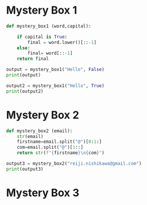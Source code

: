 # Mystery Box 1

```.py
def mystery_box1 (word,capital):

    if capital is True:
        final = word.lower()[::-1]
    else:
        final= word[::-1]
    return final

output = mystery_box1("Hello", False)
print(output)

output2 = mystery_box1("Hello", True)
print(output2)
```

# Mystery Box 2

```.py
def mystery_box2 (email):
    str(email)
    firstname=email.split("@")[0:1:]
    com=email.split("@")[1::]
    return str(f"{firstname}\n{com}")

output3 = mystery_box2("reiji.nishikawa@gmail.com")
print(output3)
```

# Mystery Box 3

```.py

```
